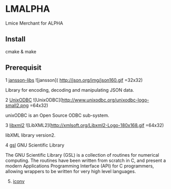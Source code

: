 # LMALPHA
Lmice Merchant for ALPHA

## Install
cmake & make

## Prerequisit

1  [jansson-libs](http://www.digip.org/jansson/) ![jansson]( http://json.org/img/json160.gif =32x32)

   Library for encoding, decoding and manipulating JSON data.

2 [UnixODBC](http://www.unixodbc.org) ![UnixODBC](http://www.unixodbc.org/unixodbc-logo-small2.png =64x32)

 unixODBC is an Open Source ODBC sub-system.

3 [libxml2](http://xmlsoft.org/index.html) ![LibXML2](http://xmlsoft.org/Libxml2-Logo-180x168.gif =64x32)

 libXML library version2.

 4 [gsl](https://www.gnu.org/software/gsl/) GNU Scientific Library

 The GNU Scientific Library (GSL) is a collection of routines for numerical computing. The routines have been written from scratch in C, and present a modern Applications Programming Interface (API) for C programmers, allowing wrappers to be written for very high level languages.

5. [iconv](libiconv)
